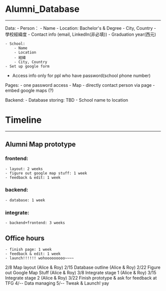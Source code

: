 # Alumni_Database
---
Data:
	- Person：
		- Name
		- Location: Bachelor's & Degree
		- City, Country
		- 學校經緯度
		- Contact info (email, LinkedIn(非必填))
		- Graduation year(西元)

	- School:
		- Name
		- Location
		- 經緯
		- City, Country
	- Set up google form

* Access info only for ppl who have password(school phone number)

Pages:
	- one password access
	- Map
		- directly contact person via page
		- embed google maps (?)

Backend:
	- Database storing: TBD
	- School name to location
  
# Timeline
---
## Alumni Map prototype 
### frontend:
	- layout: 2 weeks
	- figure out google map stuff: 1 week
	- feedback & edit: 1 week

### backend:
	- database: 1 week

### integrate:
	- backend+frontend: 3 weeks

## Office hours
	- finish page: 1 week
	- feedback & edit: 1 week
	- launch!!!!!! wohooooooooo~~~~


2/8 Map layout (Alice & Roy)
2/15 Database outline (Alice & Roy)
2/22 Figure out Google Map Stuff (Alice & Roy)
3/8 Integrate stage 1 (Alice & Roy)
3/15 Integrate stage 2 (Alice & Roy)
3/22 Finish prototype & ask for feedback at TFG
4/-- Data managing
5/-- Tweak & Launch! yay
